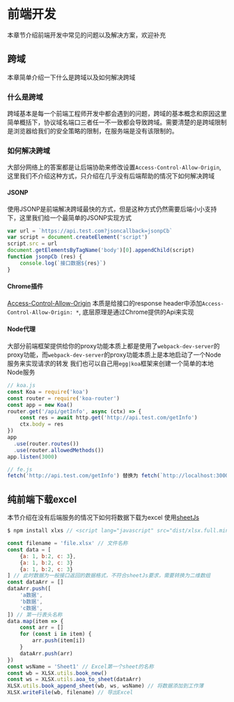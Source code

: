 # 前端开发

本章节介绍前端开发中常见的问题以及解决方案，欢迎补充

## 跨域

本章简单介绍一下什么是跨域以及如何解决跨域

### 什么是跨域

跨域基本是每一个前端工程师开发中都会遇到的问题，跨域的基本概念和原因这里简单概括下，协议域名端口三者任一不一致都会导致跨域。需要清楚的是跨域限制是浏览器给我们的安全策略的限制，在服务端是没有该限制的。

### 如何解决跨域

大部分网络上的答案都是让后端协助来修改设置`Access-Control-Allow-Origin`,这里我们不介绍这种方式，只介绍在几乎没有后端帮助的情况下如何解决跨域

#### JSONP

使用JSONP是前端解决跨域最快的方式，但是这种方式仍然需要后端小小支持下，这里我们给一个最简单的JSONP实现方式

```js
var url = `https://api.test.com?jsoncallback=jsonpCb`
var script = document.createElement('script')
script.src = url
document.getElementsByTagName('body')[0].appendChild(script)
function jsonpCb (res) {
    console.log(`接口数据${res}`)
}
```

#### Chrome插件

[Access-Control-Allow-Origin](https://chrome.google.com/webstore/detail/allow-cors-access-control/lhobafahddgcelffkeicbaginigeejlf?hl=zh-CN)
本质是给接口的response header中添加`Access-Control-Allow-Origin: *`, 底层原理是通过Chrome提供的Api来实现

#### Node代理

大部分前端框架提供给你的proxy功能本质上都是使用了`webpack-dev-server`的proxy功能，而`webpack-dev-server`的proxy功能本质上是本地启动了一个Node服务来实现请求的转发
我们也可以自己用`egg|koa`框架来创建一个简单的本地Node服务

```js
// koa.js
const Koa = require('koa')
const router = require('koa-router')
const app = new Koa()
router.get('/api/getInfo', async (ctx) => {
    const res = await http.get('http://api.test.com/getInfo')
    ctx.body = res
})
app
  .use(router.routes())
  .use(router.allowedMethods())
app.listen(3000)

// fe.js
fetch('http://api.test.com/getInfo') 替换为 fetch(`http://localhost:3000/api/getInfo`)
```

## 纯前端下载excel

本节介绍在没有后端服务的情况下如何将数据下载为excel
使用[sheetJs](https://github.com/SheetJS/sheetjs)

```js
$ npm install xlxs // <script lang="javascript" src="dist/xlsx.full.min.js"></script>

const filename = 'file.xlsx' // 文件名称
const data = [
    {a: 1, b:2, c: 3},
    {a: 1, b:2, c: 3}
    {a: 1, b:2, c: 3}
] // 此时数据为一般接口返回的数据格式，不符合sheetJs要求，需要转换为二维数组
const dataArr = []
dataArr.push([
    'a数据',
    'b数据',
    'c数据',
]) // 第一行表头名称
data.map(item => {
    const arr = []
    for (const i in item) {
        arr.push(item[i])
    }
    dataArr.push(arr)
})
const wsName = 'Sheet1' // Excel第一个sheet的名称
const wb = XLSX.utils.book_new()
const ws = XLSX.utils.aoa_to_sheet(dataArr)
XLSX.utils.book_append_sheet(wb, ws, wsName) // 将数据添加到工作薄
XLSX.writeFile(wb, filename) // 导出Excel
```